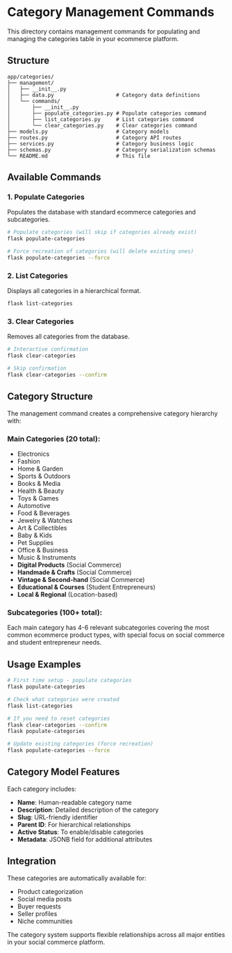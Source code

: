 # Category Management Commands

This directory contains management commands for populating and managing the categories table in your ecommerce platform.

## Structure

```
app/categories/
├── management/
│   ├── __init__.py
│   ├── data.py                    # Category data definitions
│   └── commands/
│       ├── __init__.py
│       ├── populate_categories.py # Populate categories command
│       ├── list_categories.py     # List categories command
│       └── clear_categories.py    # Clear categories command
├── models.py                      # Category models
├── routes.py                      # Category API routes
├── services.py                    # Category business logic
├── schemas.py                     # Category serialization schemas
└── README.md                      # This file
```

## Available Commands

### 1. Populate Categories
Populates the database with standard ecommerce categories and subcategories.

```bash
# Populate categories (will skip if categories already exist)
flask populate-categories

# Force recreation of categories (will delete existing ones)
flask populate-categories --force
```

### 2. List Categories
Displays all categories in a hierarchical format.

```bash
flask list-categories
```

### 3. Clear Categories
Removes all categories from the database.

```bash
# Interactive confirmation
flask clear-categories

# Skip confirmation
flask clear-categories --confirm
```

## Category Structure

The management command creates a comprehensive category hierarchy with:

### Main Categories (20 total):
- Electronics
- Fashion
- Home & Garden
- Sports & Outdoors
- Books & Media
- Health & Beauty
- Toys & Games
- Automotive
- Food & Beverages
- Jewelry & Watches
- Art & Collectibles
- Baby & Kids
- Pet Supplies
- Office & Business
- Music & Instruments
- **Digital Products** (Social Commerce)
- **Handmade & Crafts** (Social Commerce)
- **Vintage & Second-hand** (Social Commerce)
- **Educational & Courses** (Student Entrepreneurs)
- **Local & Regional** (Location-based)

### Subcategories (100+ total):
Each main category has 4-6 relevant subcategories covering the most common ecommerce product types, with special focus on social commerce and student entrepreneur needs.

## Usage Examples

```bash
# First time setup - populate categories
flask populate-categories

# Check what categories were created
flask list-categories

# If you need to reset categories
flask clear-categories --confirm
flask populate-categories

# Update existing categories (force recreation)
flask populate-categories --force
```

## Category Model Features

Each category includes:
- **Name**: Human-readable category name
- **Description**: Detailed description of the category
- **Slug**: URL-friendly identifier
- **Parent ID**: For hierarchical relationships
- **Active Status**: To enable/disable categories
- **Metadata**: JSONB field for additional attributes

## Integration

These categories are automatically available for:
- Product categorization
- Social media posts
- Buyer requests
- Seller profiles
- Niche communities

The category system supports flexible relationships across all major entities in your social commerce platform.
